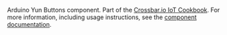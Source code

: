 Arduino Yun Buttons component. Part of the [Crossbar.io IoT Cookbook](http://crossbar.io/iotcookbook/). For more information, including usage instructions, see the [component documentation](http://crossbar.io/iotcookbook/Arduino-Yun-Buttons/).